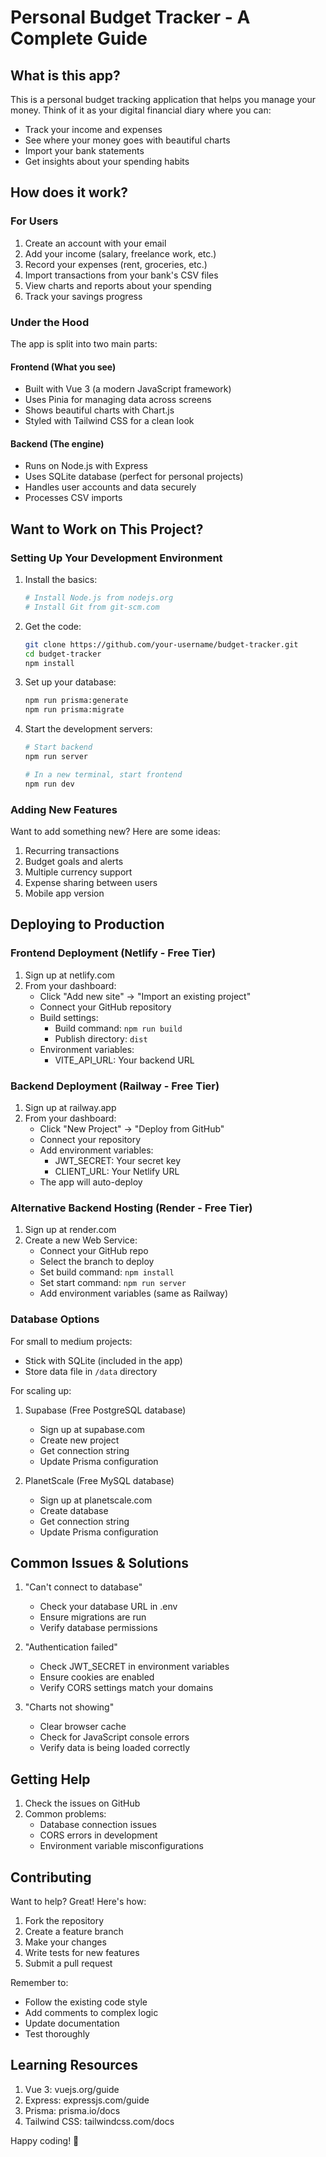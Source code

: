 # Personal Budget Tracker - A Complete Guide

## What is this app?

This is a personal budget tracking application that helps you manage your money. Think of it as your digital financial diary where you can:
- Track your income and expenses
- See where your money goes with beautiful charts
- Import your bank statements
- Get insights about your spending habits

## How does it work?

### For Users
1. Create an account with your email
2. Add your income (salary, freelance work, etc.)
3. Record your expenses (rent, groceries, etc.)
4. Import transactions from your bank's CSV files
5. View charts and reports about your spending
6. Track your savings progress

### Under the Hood
The app is split into two main parts:

#### Frontend (What you see)
- Built with Vue 3 (a modern JavaScript framework)
- Uses Pinia for managing data across screens
- Shows beautiful charts with Chart.js
- Styled with Tailwind CSS for a clean look

#### Backend (The engine)
- Runs on Node.js with Express
- Uses SQLite database (perfect for personal projects)
- Handles user accounts and data securely
- Processes CSV imports

## Want to Work on This Project?

### Setting Up Your Development Environment

1. Install the basics:
   ```bash
   # Install Node.js from nodejs.org
   # Install Git from git-scm.com
   ```

2. Get the code:
   ```bash
   git clone https://github.com/your-username/budget-tracker.git
   cd budget-tracker
   npm install
   ```

3. Set up your database:
   ```bash
   npm run prisma:generate
   npm run prisma:migrate
   ```

4. Start the development servers:
   ```bash
   # Start backend
   npm run server
   
   # In a new terminal, start frontend
   npm run dev
   ```

### Adding New Features

Want to add something new? Here are some ideas:
1. Recurring transactions
2. Budget goals and alerts
3. Multiple currency support
4. Expense sharing between users
5. Mobile app version

## Deploying to Production

### Frontend Deployment (Netlify - Free Tier)

1. Sign up at netlify.com
2. From your dashboard:
   - Click "Add new site" → "Import an existing project"
   - Connect your GitHub repository
   - Build settings:
     - Build command: `npm run build`
     - Publish directory: `dist`
   - Environment variables:
     - VITE_API_URL: Your backend URL

### Backend Deployment (Railway - Free Tier)

1. Sign up at railway.app
2. From your dashboard:
   - Click "New Project" → "Deploy from GitHub"
   - Connect your repository
   - Add environment variables:
     - JWT_SECRET: Your secret key
     - CLIENT_URL: Your Netlify URL
   - The app will auto-deploy

### Alternative Backend Hosting (Render - Free Tier)

1. Sign up at render.com
2. Create a new Web Service:
   - Connect your GitHub repo
   - Select the branch to deploy
   - Set build command: `npm install`
   - Set start command: `npm run server`
   - Add environment variables (same as Railway)

### Database Options

For small to medium projects:
- Stick with SQLite (included in the app)
- Store data file in `/data` directory

For scaling up:
1. Supabase (Free PostgreSQL database)
   - Sign up at supabase.com
   - Create new project
   - Get connection string
   - Update Prisma configuration

2. PlanetScale (Free MySQL database)
   - Sign up at planetscale.com
   - Create database
   - Get connection string
   - Update Prisma configuration

## Common Issues & Solutions

1. "Can't connect to database"
   - Check your database URL in .env
   - Ensure migrations are run
   - Verify database permissions

2. "Authentication failed"
   - Check JWT_SECRET in environment variables
   - Ensure cookies are enabled
   - Verify CORS settings match your domains

3. "Charts not showing"
   - Clear browser cache
   - Check for JavaScript console errors
   - Verify data is being loaded correctly

## Getting Help

1. Check the issues on GitHub
2. Common problems:
   - Database connection issues
   - CORS errors in development
   - Environment variable misconfigurations

## Contributing

Want to help? Great! Here's how:
1. Fork the repository
2. Create a feature branch
3. Make your changes
4. Write tests for new features
5. Submit a pull request

Remember to:
- Follow the existing code style
- Add comments to complex logic
- Update documentation
- Test thoroughly

## Learning Resources

1. Vue 3: vuejs.org/guide
2. Express: expressjs.com/guide
3. Prisma: prisma.io/docs
4. Tailwind CSS: tailwindcss.com/docs

Happy coding! 🚀